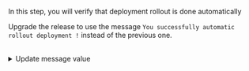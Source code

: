 In this step, you will verify that deployment rollout is done automatically

Upgrade the release to use the message `You successfully automatic rollout deployment !` instead of the previous one.


<br>
<details><summary>Update message value</summary>
<br>

```plain
helm -n dev-ns upgrade --install mock-app /charts/mock-app/. --set message="You successfully automatic rollout deployment !"
```{{exec}}

</details>


<br>
<details><summary>Verify the content of the deployed configmap </summary>
<br>

```plain
kubectl get cm -n dev-ns -l app=mock-app -ojsonpath='{.items[0].data}' && printf "\n"
```{{exec}}
The message value is updated with: "You successfully automatic rollout deployment !"
</details>

<br>
<details><summary>Verify the content of the deployed container</summary>
<br>

```plain
curl -s http://${SERVICE_IP}:${PORT} -w "\n"
```{{exec}}

as you can see, our application is returning automatically the new message: Hello Killercoda Folks! You successfully automatic rollout deployment !

</details>


